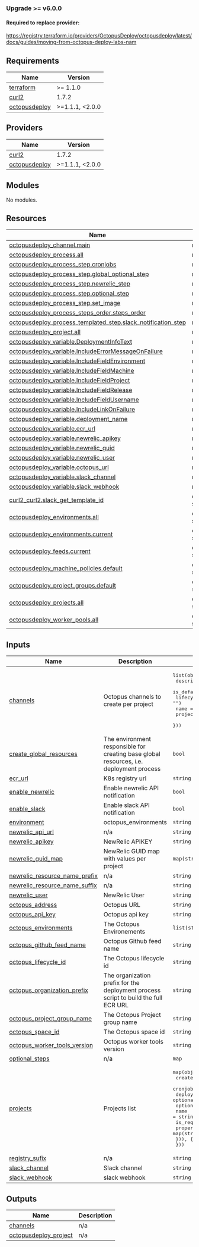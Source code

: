 ### Upgrade >= v6.0.0

#### Required to replace provider:
https://registry.terraform.io/providers/OctopusDeploy/octopusdeploy/latest/docs/guides/moving-from-octopus-deploy-labs-nam
<!-- BEGIN_TF_DOCS -->
## Requirements

| Name | Version |
|------|---------|
| <a name="requirement_terraform"></a> [terraform](#requirement\_terraform) | >= 1.1.0 |
| <a name="requirement_curl2"></a> [curl2](#requirement\_curl2) | 1.7.2 |
| <a name="requirement_octopusdeploy"></a> [octopusdeploy](#requirement\_octopusdeploy) | >=1.1.1, <2.0.0 |

## Providers

| Name | Version |
|------|---------|
| <a name="provider_curl2"></a> [curl2](#provider\_curl2) | 1.7.2 |
| <a name="provider_octopusdeploy"></a> [octopusdeploy](#provider\_octopusdeploy) | >=1.1.1, <2.0.0 |

## Modules

No modules.

## Resources

| Name | Type |
|------|------|
| [octopusdeploy_channel.main](https://registry.terraform.io/providers/OctopusDeploy/octopusdeploy/latest/docs/resources/channel) | resource |
| [octopusdeploy_process.all](https://registry.terraform.io/providers/OctopusDeploy/octopusdeploy/latest/docs/resources/process) | resource |
| [octopusdeploy_process_step.cronjobs](https://registry.terraform.io/providers/OctopusDeploy/octopusdeploy/latest/docs/resources/process_step) | resource |
| [octopusdeploy_process_step.global_optional_step](https://registry.terraform.io/providers/OctopusDeploy/octopusdeploy/latest/docs/resources/process_step) | resource |
| [octopusdeploy_process_step.newrelic_step](https://registry.terraform.io/providers/OctopusDeploy/octopusdeploy/latest/docs/resources/process_step) | resource |
| [octopusdeploy_process_step.optional_step](https://registry.terraform.io/providers/OctopusDeploy/octopusdeploy/latest/docs/resources/process_step) | resource |
| [octopusdeploy_process_step.set_image](https://registry.terraform.io/providers/OctopusDeploy/octopusdeploy/latest/docs/resources/process_step) | resource |
| [octopusdeploy_process_steps_order.steps_order](https://registry.terraform.io/providers/OctopusDeploy/octopusdeploy/latest/docs/resources/process_steps_order) | resource |
| [octopusdeploy_process_templated_step.slack_notification_step](https://registry.terraform.io/providers/OctopusDeploy/octopusdeploy/latest/docs/resources/process_templated_step) | resource |
| [octopusdeploy_project.all](https://registry.terraform.io/providers/OctopusDeploy/octopusdeploy/latest/docs/resources/project) | resource |
| [octopusdeploy_variable.DeploymentInfoText](https://registry.terraform.io/providers/OctopusDeploy/octopusdeploy/latest/docs/resources/variable) | resource |
| [octopusdeploy_variable.IncludeErrorMessageOnFailure](https://registry.terraform.io/providers/OctopusDeploy/octopusdeploy/latest/docs/resources/variable) | resource |
| [octopusdeploy_variable.IncludeFieldEnvironment](https://registry.terraform.io/providers/OctopusDeploy/octopusdeploy/latest/docs/resources/variable) | resource |
| [octopusdeploy_variable.IncludeFieldMachine](https://registry.terraform.io/providers/OctopusDeploy/octopusdeploy/latest/docs/resources/variable) | resource |
| [octopusdeploy_variable.IncludeFieldProject](https://registry.terraform.io/providers/OctopusDeploy/octopusdeploy/latest/docs/resources/variable) | resource |
| [octopusdeploy_variable.IncludeFieldRelease](https://registry.terraform.io/providers/OctopusDeploy/octopusdeploy/latest/docs/resources/variable) | resource |
| [octopusdeploy_variable.IncludeFieldUsername](https://registry.terraform.io/providers/OctopusDeploy/octopusdeploy/latest/docs/resources/variable) | resource |
| [octopusdeploy_variable.IncludeLinkOnFailure](https://registry.terraform.io/providers/OctopusDeploy/octopusdeploy/latest/docs/resources/variable) | resource |
| [octopusdeploy_variable.deployment_name](https://registry.terraform.io/providers/OctopusDeploy/octopusdeploy/latest/docs/resources/variable) | resource |
| [octopusdeploy_variable.ecr_url](https://registry.terraform.io/providers/OctopusDeploy/octopusdeploy/latest/docs/resources/variable) | resource |
| [octopusdeploy_variable.newrelic_apikey](https://registry.terraform.io/providers/OctopusDeploy/octopusdeploy/latest/docs/resources/variable) | resource |
| [octopusdeploy_variable.newrelic_guid](https://registry.terraform.io/providers/OctopusDeploy/octopusdeploy/latest/docs/resources/variable) | resource |
| [octopusdeploy_variable.newrelic_user](https://registry.terraform.io/providers/OctopusDeploy/octopusdeploy/latest/docs/resources/variable) | resource |
| [octopusdeploy_variable.octopus_url](https://registry.terraform.io/providers/OctopusDeploy/octopusdeploy/latest/docs/resources/variable) | resource |
| [octopusdeploy_variable.slack_channel](https://registry.terraform.io/providers/OctopusDeploy/octopusdeploy/latest/docs/resources/variable) | resource |
| [octopusdeploy_variable.slack_webhook](https://registry.terraform.io/providers/OctopusDeploy/octopusdeploy/latest/docs/resources/variable) | resource |
| [curl2_curl2.slack_get_template_id](https://registry.terraform.io/providers/DanielKoehler/curl2/1.7.2/docs/data-sources/curl2) | data source |
| [octopusdeploy_environments.all](https://registry.terraform.io/providers/OctopusDeploy/octopusdeploy/latest/docs/data-sources/environments) | data source |
| [octopusdeploy_environments.current](https://registry.terraform.io/providers/OctopusDeploy/octopusdeploy/latest/docs/data-sources/environments) | data source |
| [octopusdeploy_feeds.current](https://registry.terraform.io/providers/OctopusDeploy/octopusdeploy/latest/docs/data-sources/feeds) | data source |
| [octopusdeploy_machine_policies.default](https://registry.terraform.io/providers/OctopusDeploy/octopusdeploy/latest/docs/data-sources/machine_policies) | data source |
| [octopusdeploy_project_groups.default](https://registry.terraform.io/providers/OctopusDeploy/octopusdeploy/latest/docs/data-sources/project_groups) | data source |
| [octopusdeploy_projects.all](https://registry.terraform.io/providers/OctopusDeploy/octopusdeploy/latest/docs/data-sources/projects) | data source |
| [octopusdeploy_worker_pools.all](https://registry.terraform.io/providers/OctopusDeploy/octopusdeploy/latest/docs/data-sources/worker_pools) | data source |

## Inputs

| Name | Description | Type | Default | Required |
|------|-------------|------|---------|:--------:|
| <a name="input_channels"></a> [channels](#input\_channels) | Octopus channels to create per project | <pre>list(object({<br>    description  = optional(string, "")<br>    is_default   = optional(string, false)<br>    lifecycle_id = optional(string, "")<br>    name         = string<br>    project_id   = optional(string, "")<br>  }))</pre> | <pre>[<br>  {<br>    "description": "Default channel.",<br>    "is_default": "true",<br>    "name": "main"<br>  }<br>]</pre> | no |
| <a name="input_create_global_resources"></a> [create\_global\_resources](#input\_create\_global\_resources) | The environment responsible for creating base global resources, i.e. deployment process | `bool` | `false` | no |
| <a name="input_ecr_url"></a> [ecr\_url](#input\_ecr\_url) | K8s registry url | `string` | n/a | yes |
| <a name="input_enable_newrelic"></a> [enable\_newrelic](#input\_enable\_newrelic) | Enable newrelic API notification | `bool` | n/a | yes |
| <a name="input_enable_slack"></a> [enable\_slack](#input\_enable\_slack) | Enable slack API notification | `bool` | n/a | yes |
| <a name="input_environment"></a> [environment](#input\_environment) | octopus\_environments | `string` | `""` | no |
| <a name="input_newrelic_api_url"></a> [newrelic\_api\_url](#input\_newrelic\_api\_url) | n/a | `string` | `"https://api.newrelic.com/graphql"` | no |
| <a name="input_newrelic_apikey"></a> [newrelic\_apikey](#input\_newrelic\_apikey) | NewRelic APIKEY | `string` | `""` | no |
| <a name="input_newrelic_guid_map"></a> [newrelic\_guid\_map](#input\_newrelic\_guid\_map) | NewRelic GUID map with values per project | `map(string)` | `{}` | no |
| <a name="input_newrelic_resource_name_prefix"></a> [newrelic\_resource\_name\_prefix](#input\_newrelic\_resource\_name\_prefix) | n/a | `string` | `""` | no |
| <a name="input_newrelic_resource_name_suffix"></a> [newrelic\_resource\_name\_suffix](#input\_newrelic\_resource\_name\_suffix) | n/a | `string` | `""` | no |
| <a name="input_newrelic_user"></a> [newrelic\_user](#input\_newrelic\_user) | NewRelic User | `string` | `""` | no |
| <a name="input_octopus_address"></a> [octopus\_address](#input\_octopus\_address) | Octopus URL | `string` | n/a | yes |
| <a name="input_octopus_api_key"></a> [octopus\_api\_key](#input\_octopus\_api\_key) | Octopus api key | `string` | `""` | no |
| <a name="input_octopus_environments"></a> [octopus\_environments](#input\_octopus\_environments) | The Octopus Environements | `list(string)` | `[]` | no |
| <a name="input_octopus_github_feed_name"></a> [octopus\_github\_feed\_name](#input\_octopus\_github\_feed\_name) | Octopus Github feed name | `string` | `"Github Container Registry"` | no |
| <a name="input_octopus_lifecycle_id"></a> [octopus\_lifecycle\_id](#input\_octopus\_lifecycle\_id) | The Octopus lifecycle id | `string` | `""` | no |
| <a name="input_octopus_organization_prefix"></a> [octopus\_organization\_prefix](#input\_octopus\_organization\_prefix) | The organization prefix for the deployment process script to build the full ECR URL | `string` | n/a | yes |
| <a name="input_octopus_project_group_name"></a> [octopus\_project\_group\_name](#input\_octopus\_project\_group\_name) | The Octopus Project group name | `string` | `""` | no |
| <a name="input_octopus_space_id"></a> [octopus\_space\_id](#input\_octopus\_space\_id) | The Octopus space id | `string` | `""` | no |
| <a name="input_octopus_worker_tools_version"></a> [octopus\_worker\_tools\_version](#input\_octopus\_worker\_tools\_version) | Octopus worker tools version | `string` | `"6.1-ubuntu.22.04"` | no |
| <a name="input_optional_steps"></a> [optional\_steps](#input\_optional\_steps) | n/a | `map` | `{}` | no |
| <a name="input_projects"></a> [projects](#input\_projects) | Projects list | <pre>map(object({<br>    create_main_step = optional(bool, true)<br>    cronjobs         = optional(list(string), [])<br>    deployment_name  = optional(string, "")<br>    optional_steps = optional(map(object({<br>      name        = string<br>      is_required = optional(bool, true)<br>      properties  = map(string)<br>    })), {})<br>  }))</pre> | n/a | yes |
| <a name="input_registry_sufix"></a> [registry\_sufix](#input\_registry\_sufix) | n/a | `string` | `""` | no |
| <a name="input_slack_channel"></a> [slack\_channel](#input\_slack\_channel) | Slack channel | `string` | `""` | no |
| <a name="input_slack_webhook"></a> [slack\_webhook](#input\_slack\_webhook) | slack webhook | `string` | `""` | no |

## Outputs

| Name | Description |
|------|-------------|
| <a name="output_channels"></a> [channels](#output\_channels) | n/a |
| <a name="output_octopusdeploy_project"></a> [octopusdeploy\_project](#output\_octopusdeploy\_project) | n/a |
<!-- END_TF_DOCS -->
